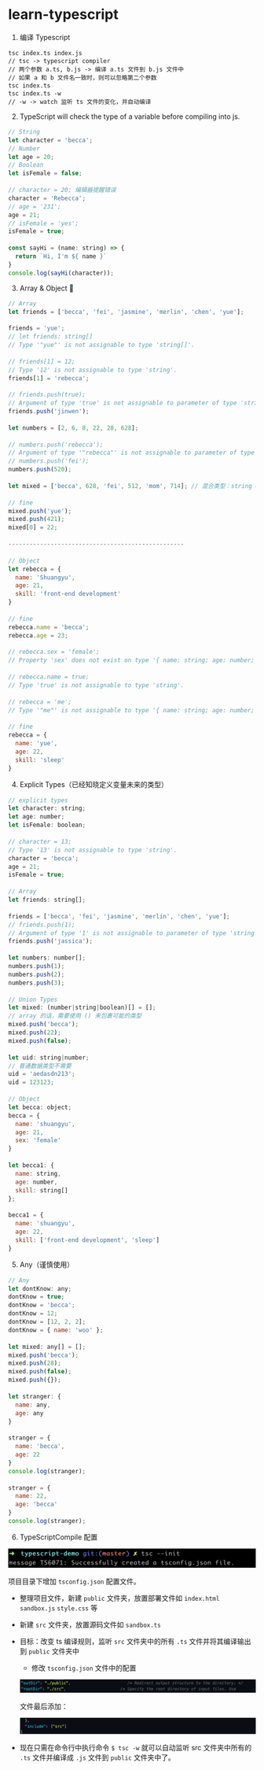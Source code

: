 # learn-typescript
1. 编译 Typescript
```
tsc index.ts index.js
// tsc -> typescript compiler
// 两个参数 a.ts, b.js -> 编译 a.ts 文件到 b.js 文件中
// 如果 a 和 b 文件名一致时，则可以忽略第二个参数
tsc index.ts
tsc index.ts -w
// -w -> watch 监听 ts 文件的变化，并自动编译
```

2. TypeScript will check the type of a variable before compiling into js.
```js
// String
let character = 'becca';
// Number
let age = 20;
// Boolean
let isFemale = false;

// character = 20; 编辑器提醒错误
character = 'Rebecca';
// age = '231';
age = 21;
// isFemale = 'yes';
isFemale = true;

const sayHi = (name: string) => {
  return `Hi, I'm ${ name }`
}
console.log(sayHi(character));
```

3. Array & Object :wave:
```js
// Array
let friends = ['becca', 'fei', 'jasmine', 'merlin', 'chen', 'yue'];

friends = 'yue';
// let friends: string[]
// Type '"yue"' is not assignable to type 'string[]'.

// friends[1] = 12; 
// Type '12' is not assignable to type 'string'.
friends[1] = 'rebecca';

// friends.push(true);
// Argument of type 'true' is not assignable to parameter of type 'string'.
friends.push('jinwen');

let numbers = [2, 6, 8, 22, 28, 628];

// numbers.push('rebecca');
// Argument of type '"rebecca"' is not assignable to parameter of type 'number'.
// numbers.push('fei');
numbers.push(520);

let mixed = ['becca', 628, 'fei', 512, 'mom', 714]; // 混合类型：string & number

// fine
mixed.push('yue');
mixed.push(421);
mixed[0] = 22;

--------------------------------------------------

// Object
let rebecca = {
  name: 'Shuangyu',
  age: 21,
  skill: 'front-end development'
}

// fine
rebecca.name = 'becca';
rebecca.age = 23;

// rebecca.sex = 'female';
// Property 'sex' does not exist on type '{ name: string; age: number; skill: string; }'.

// rebecca.name = true;
// Type 'true' is not assignable to type 'string'.

// rebecca = 'me';
// Type '"me"' is not assignable to type '{ name: string; age: number; skill: string; }'.

// fine
rebecca = {
  name: 'yue',
  age: 22,
  skill: 'sleep'
}
```

4. Explicit Types（已经知晓定义变量未来的类型）
```js
// explicit types
let character: string;
let age: number;
let isFemale: boolean;

// character = 13;
// Type '13' is not assignable to type 'string'.
character = 'becca';
age = 21;
isFemale = true;

// Array
let friends: string[];

friends = ['becca', 'fei', 'jasmine', 'merlin', 'chen', 'yue'];
// friends.push(1);
// Argument of type '1' is not assignable to parameter of type 'string'.
friends.push('jassica');

let numbers: number[];
numbers.push(1);
numbers.push(2);
numbers.push(3);

// Union Types
let mixed: (number|string|boolean)[] = [];
// array 的话，需要使用 () 来包裹可能的类型
mixed.push('becca');
mixed.push(22);
mixed.push(false);

let uid: string|number;
// 普通数据类型不需要
uid = 'aedasdn213';
uid = 123123;

// Object
let becca: object;
becca = {
  name: 'shuangyu',
  age: 21,
  sex: 'female'
}

let becca1: {
  name: string,
  age: number,
  skill: string[]
};

becca1 = {
  name: 'shuangyu',
  age: 22,
  skill: ['front-end development', 'sleep']
}
```

5. Any（谨慎使用）
```js
// Any
let dontKnow: any;
dontKnow = true;
dontKnow = 'becca';
dontKnow = 12;
dontKnow = [12, 2, 2];
dontKnow = { name: 'woo' };

let mixed: any[] = [];
mixed.push('becca');
mixed.push(28);
mixed.push(false);
mixed.push({});

let stranger: {
  name: any,
  age: any
}

stranger = {
  name: 'becca',
  age: 22
}
console.log(stranger);

stranger = {
  name: 22,
  age: 'becca'
}
console.log(stranger);
```

6. TypeScriptCompile 配置

![tsc-init](/assets/tsc-init.png)

项目目录下增加 ```tsconfig.json``` 配置文件。
- 整理项目文件，新建 ```public``` 文件夹，放置部署文件如 ```index.html``` ```sandbox.js``` ```style.css``` 等
- 新建 ```src``` 文件夹，放置源码文件如 ```sandbox.ts```
- 目标：改变 ts 编译规则，监听 ```src``` 文件夹中的所有 ```.ts``` 文件并将其编译输出到 ```public``` 文件夹中
  - 修改 ```tsconfig.json``` 文件中的配置
  
  ![config1](./assets/config1.png)

  文件最后添加：

  ![config2](./assets/config2.png)

- 现在只需在命令行中执行命令 ```$ tsc -w``` 就可以自动监听 src 文件夹中所有的 ```.ts``` 文件并编译成 ```.js``` 文件到 ```public``` 文件夹中了。